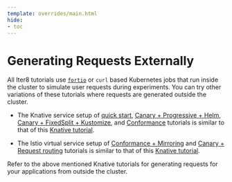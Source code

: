 ```yaml
---
template: overrides/main.html
hide:
- toc
---
```


# Generating Requests Externally

All Iter8 tutorials use [`fortio`](https://github.com/fortio/fortio) or `curl` based Kubernetes jobs that run inside the cluster to simulate user requests during experiments. You can try other variations of these tutorials where requests are generated outside the cluster.

- The Knative service setup of [quick start](/getting-started/quick-start/with-knative/), [Canary + Progressive + Helm](/code-samples/knative/canary-progressive/), [Canary + FixedSplit + Kustomize](/code-samples/knative/canary-fixedsplit/), and [Conformance](/code-samples/knative/conformance/) tutorials is similar to that of this [Knative tutorial](https://knative.dev/docs/serving/samples/traffic-splitting/index.html#traffic-splitting).

- The Istio virtual service setup of [Conformance + Mirroring](/code-samples/knative/mirroring/) and [Canary + Request routing](/code-samples/knative/requestrouting/) tutorials is similar to that of this [Knative tutorial](https://knative.dev/docs/serving/samples/knative-routing-go/index.html#access-the-services).

Refer to the above mentioned Knative tutorials for generating requests for your applications from outside the cluster.

